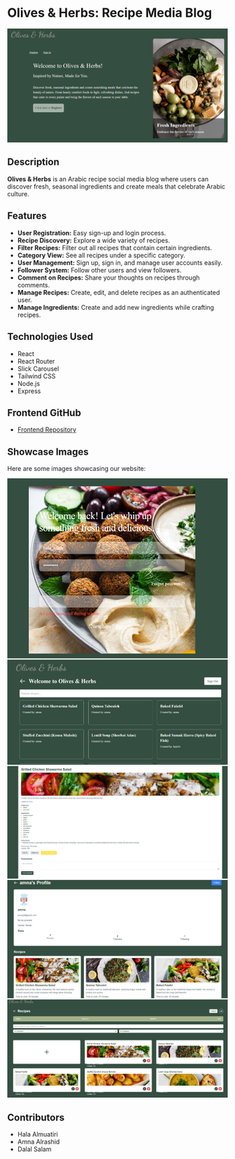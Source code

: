 # Olives & Herbs: Recipe Media Blog
![Display](Olives&Herbs-Display.png)
## Description
**Olives & Herbs** is an Arabic recipe social media blog where users can discover fresh, seasonal ingredients and create meals that celebrate Arabic culture.

## Features
- **User Registration:** Easy sign-up and login process.
- **Recipe Discovery:** Explore a wide variety of recipes.
- **Filter Recipes:** Filter out all recipes that contain certain ingredients.
- **Category View:** See all recipes under a specific category.
- **User Management:** Sign up, sign in, and manage user accounts easily.
- **Follower System:** Follow other users and view followers.
- **Comment on Recipes:** Share your thoughts on recipes through comments.
- **Manage Recipes:** Create, edit, and delete recipes as an authenticated user.
- **Manage Ingredients:** Create and add new ingredients while crafting recipes.

## Technologies Used
- React
- React Router
- Slick Carousel
- Tailwind CSS
- Node.js
- Express

## Frontend GitHub 
- [Frontend Repository](#https://github.com/halacoded/Olives-Herbs-Recipe-Media-Blog)

## Showcase Images
Here are some images showcasing our website:

![Sign In](Olives&Herbs-signin.png)
![Home](Olives&Herbs-home.png)
![Recipe](Olives&Herbs-recipe.png)
![Account](Olives&Herbs-account.png)
![Create](Olives&Herbs-create.png)

## Contributors
- Hala Almuatiri
- Amna Alrashid
- Dalal Salam
